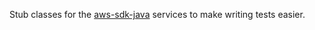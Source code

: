 Stub classes for the [aws-sdk-java](https://github.com/aws/aws-sdk-java) services to make writing tests easier.